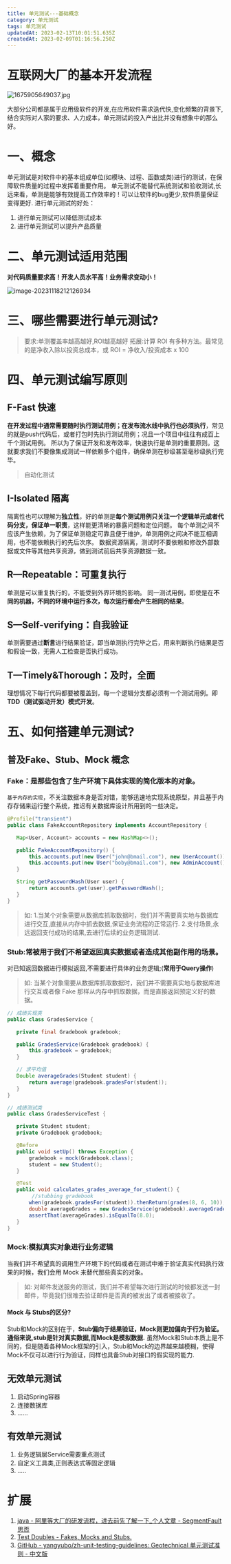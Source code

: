 ```yaml
---
title: 单元测试---基础概念
category: 单元测试
tags: 单元测试
updatedAt: 2023-02-13T10:01:51.635Z
createdAt: 2023-02-09T01:16:56.250Z
---
```


# 互联网大厂的基本开发流程
![1675905649037.jpg](%E5%8D%95%E5%85%83%E6%B5%8B%E8%AF%95---%E5%9F%BA%E7%A1%80%E6%A6%82%E5%BF%B5.assets/dd8ffeb05cfc1e754b7ce5d3f87e9783.1675905649037.jpg)

大部分公司都是属于应用级软件的开发,在应用软件需求迭代快,变化频繁的背景下,结合实际对人家的要求、人力成本，单元测试的投入产出比并没有想象中的那么好。

# 一、概念
单元测试是对软件中的基本组成单位(如模块、过程、函数或类)进行的测试，在保障软件质量的过程中发挥着重要作用。
单元测试不能替代系统测试和验收测试,长远来看，单测是能够有效提高工作效率的！可以让软件的bug更少,软件质量保证变得更好.
进行单元测试的好处：

1. 进行单元测试可以降低测试成本
2. 进行单元测试可以提升产品质量

# 二、单元测试适用范围
**对代码质量要求高！开发人员水平高！业务需求变动小！**

![image-20231118212126934](%E5%8D%95%E5%85%83%E6%B5%8B%E8%AF%95---%E5%9F%BA%E7%A1%80%E6%A6%82%E5%BF%B5.assets/image-20231118212126934-170031404368919.png)

# 三、哪些需要进行单元测试?
> 要求:单测覆盖率越高越好,ROI越高越好
> 拓展:计算 ROI 有多种方法。最常见的是净收入除以投资总成本，或 ROI = 净收入/投资成本 x 100

# 四、单元测试编写原则
## F-Fast 快速
**在开发过程中通常需要随时执行测试用例；在发布流水线中执行也必须执行**，常见的就是push代码后，或者打包时先执行测试用例；况且一个项目中往往有成百上千个测试用例。
所以为了保证开发和发布效率，快速执行是单测的重要原则。这就要求我们不要像集成测试一样依赖多个组件，确保单测在秒级甚至毫秒级执行完毕。
> 自动化测试

## I-Isolated 隔离
隔离性也可以理解为**独立性**，好的单测是**每个测试用例只关注一个逻辑单元或者代码分支，保证单一职责**，这样能更清晰的暴露问题和定位问题。
每个单测之间不应该产生依赖，为了保证单测稳定可靠且便于维护，单测用例之间决不能互相调用，也不能依赖执行的先后次序。
数据资源隔离，测试时不要依赖和修改外部数据或文件等其他共享资源，做到测试前后共享资源数据一致。
## R—Repeatable：可重复执行
单测是可以重复执行的，不能受到外界环境的影响。 同一测试用例，即使是在**不同的机器，不同的环境中运行多次，每次运行都会产生相同的结果**。
## S—Self-verifying：自我验证
单测需要通过**断言**进行结果验证，即当单测执行完毕之后，用来判断执行结果是否和假设一致，无需人工检查是否执行成功。
## T—Timely&Thorough：及时，全面
理想情况下每行代码都要被覆盖到，每一个逻辑分支都必须有一个测试用例。即**TDD（测试驱动开发）模式开发**。
# 五、如何搭建单元测试?
## 普及Fake、Stub、Mock 概念
### Fake：是那些包含了生产环境下具体实现的简化版本的对象。
`基于内存的实现`，不关注数据本身是否对错，能够迅速地实现系统原型，并且基于内存存储来运行整个系统，推迟有关数据库设计所用到的一些决定。
```java
@Profile("transient")
public class FakeAccountRepository implements AccountRepository {

   Map<User, Account> accounts = new HashMap<>();

   public FakeAccountRepository() {
       this.accounts.put(new User("john@bmail.com"), new UserAccount());
       this.accounts.put(new User("boby@bmail.com"), new AdminAccount());
   }

   String getPasswordHash(User user) {
       return accounts.get(user).getPasswordHash();
   }
}
```
> 如:
> 1.当某个对象需要从数据库抓取数据时，我们并不需要真实地与数据库进行交互,直接从内存中抓去数据,保证业务流程的正常运行.
> 2.支付场景,永远返回支付成功的结果,去进行后续的业务逻辑测试.

### Stub:常被用于我们不希望返回真实数据或者造成其他副作用的场景。
对已知返回数据进行模拟返回,不需要进行具体的业务逻辑;(**常用于Query操作**)
> 如:
> 当某个对象需要从数据库抓取数据时，我们并不需要真实地与数据库进行交互或者像 Fake 那样从内存中抓取数据，而是直接返回预定义好的数据。

```java
// 成绩实现类
public class GradesService {

   private final Gradebook gradebook;

   public GradesService(Gradebook gradebook) {
       this.gradebook = gradebook;
   }

   // 求平均值
   Double averageGrades(Student student) {
       return average(gradebook.gradesFor(student));
   }
}

// 成绩测试类
public class GradesServiceTest {

   private Student student;
   private Gradebook gradebook;

   @Before
   public void setUp() throws Exception {
       gradebook = mock(Gradebook.class);
       student = new Student();
   }

   @Test
   public void calculates_grades_average_for_student() {
        //stubbing gradebook
       when(gradebook.gradesFor(student)).thenReturn(grades(8, 6, 10));
       double averageGrades = new GradesService(gradebook).averageGrades(student);
       assertThat(averageGrades).isEqualTo(8.0);
   }
}
```
### Mock:模拟真实对象进行业务逻辑
当我们并不希望真的调用生产环境下的代码或者在测试中难于验证真实代码执行效果的时候，我们会用 Mock 来替代那些真实的对象。
> 如:
> 对邮件发送服务的测试，我们并不希望每次进行测试的时候都发送一封邮件，毕竟我们很难去验证邮件是否真的被发出了或者被接收了。

#### Mock 与 Stubs的区分?
Stub和Mock的区别在于，**Stub偏向于结果验证，Mock则更加偏向于行为验证。通俗来说,stub是针对真实数据,而Mock是模拟数据.**
虽然Mock和Stub本质上是不同的，但是随着各种Mock框架的引入，Stub和Mock的边界越来越模糊，使得Mock不仅可以进行行为验证，同样也具备Stub对接口的假实现的能力.
## 无效单元测试

1. 启动Spring容器
2. 连接数据库
3. ......
## 有效单元测试

1. 业务逻辑层Service需要重点测试
2. 自定义工具类,正则表达式等固定逻辑
3. .....
# 扩展

1. [java - 阿里等大厂的研发流程，进去前先了解一下_个人文章 - SegmentFault 思否](https://segmentfault.com/a/1190000021831640)
2. [Test Doubles - Fakes, Mocks and Stubs.](https://dev.to/milipski/test-doubles---fakes-mocks-and-stubs)
3. [GitHub - yangyubo/zh-unit-testing-guidelines: Geotechnical 单元测试准则 - 中文版](https://github.com/yangyubo/zh-unit-testing-guidelines)
